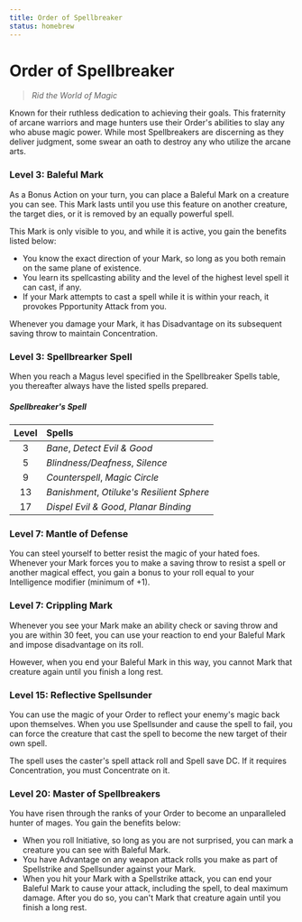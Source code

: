 ```yaml
---
title: Order of Spellbreaker
status: homebrew
---
```


# Order of Spellbreaker

> *Rid the World of Magic*

Known for their ruthless dedication to achieving their goals. This fraternity of arcane warriors and mage hunters use their Order's abilities to slay any who abuse magic power. While most Spellbreakers are discerning as they deliver judgment, some swear an oath to destroy any who utilize the arcane arts.

### Level 3: Baleful Mark

As a Bonus Action on your turn, you can place a Baleful Mark on a creature you can see. This Mark lasts until you use this feature on another creature, the target dies, or it is removed by an equally powerful spell.

This Mark is only visible to you, and while it is active, you gain the benefits listed below:

- You know the exact direction of your Mark, so long as you both remain on the same plane of existence.
- You learn its spellcasting ability and the level of the highest level spell it can cast, if any.
- If your Mark attempts to cast a spell while it is within your reach, it provokes Ppportunity Attack from you.

Whenever you damage your Mark, it has Disadvantage on its subsequent saving throw to maintain Concentration.

### Level 3: Spellbrearker Spell

When you reach a Magus level specified in the Spellbreaker Spells table, you thereafter always have the listed spells prepared.

##### Spellbreaker's Spell

| Level | Spells |
|:-:|:--|
| 3 | *Bane*, *Detect Evil & Good* |
| 5 | *Blindness/Deafness*, *Silence* |
| 9 | *Counterspell*, *Magic Circle* |
| 13 | *Banishment*, *Otiluke's Resilient Sphere* |
| 17 | *Dispel Evil & Good*, *Planar Binding* |

### Level 7: Mantle of Defense

You can steel yourself to better resist the magic of your hated foes. Whenever your Mark forces you to make a saving throw to resist a spell or another magical effect, you gain a bonus to your roll equal to your Intelligence modifier (minimum of +1).

### Level 7: Crippling Mark

Whenever you see your Mark make an ability check or saving throw and you are within 30 feet, you can use your reaction to end your Baleful Mark and impose disadvantage on its roll.

However, when you end your Baleful Mark in this way, you cannot Mark that creature again until you finish a long rest.

### Level 15: Reflective Spellsunder

You can use the magic of your Order to reflect your enemy's magic back upon themselves. When you use Spellsunder and cause the spell to fail, you can force the creature that cast the spell to become the new target of their own spell.

The spell uses the caster's spell attack roll and Spell save DC. If it requires Concentration, you must Concentrate on it.

### Level 20: Master of Spellbreakers

You have risen through the ranks of your Order to become an unparalleled hunter of mages. You gain the benefits below:

- When you roll Initiative, so long as you are not surprised, you can mark a creature you can see with Baleful Mark.
- You have Advantage on any weapon attack rolls you make as part of Spellstrike and Spellsunder against your Mark.
- When you hit your Mark with a Spellstrike attack, you can end your Baleful Mark to cause your attack, including the spell, to deal maximum damage. After you do so, you can't Mark that creature again until you finish a long rest.
